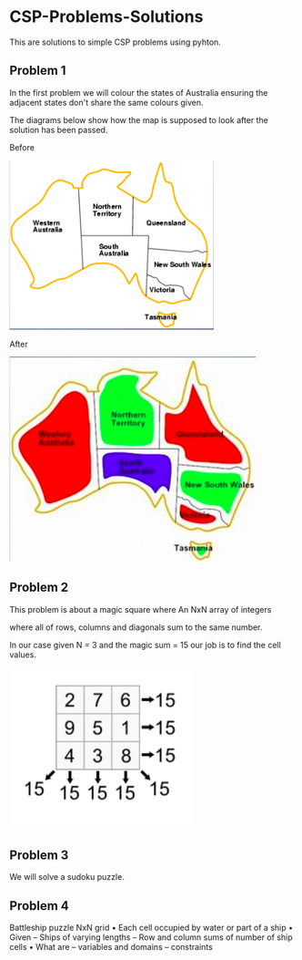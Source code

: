 # CSP-Problems-Solutions
This are solutions to simple CSP problems using pyhton.
## Problem 1
In the first problem we will colour the states of Australia ensuring the adjacent states don't share the same colours given.

The diagrams below show how the map is supposed to look after the solution has been passed.

Before

![Alt text](Australia.png)     



After

 ![Alt text](Map_csp.png)

## Problem 2

This problem is about a magic square where An NxN array of integers

where all of rows, columns and diagonals sum to the same number.

In our case given N = 3 and the magic sum = 15 our job is to find the cell values.

![Alt text](magic_Square.png)

## Problem 3

We will solve a sudoku puzzle.

## Problem 4

Battleship puzzle 
NxN grid
• Each cell occupied by
water or part of a ship
• Given
– Ships of varying lengths
– Row and column sums of
number of ship cells
• What are
– variables and domains
– constraints





